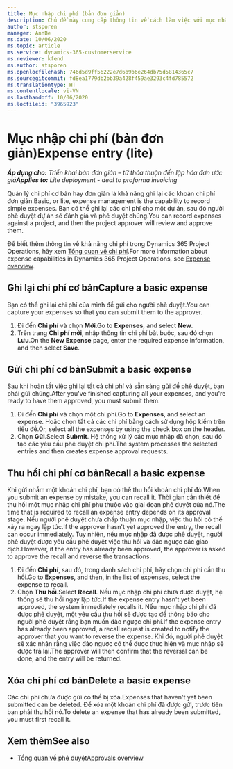 ```yaml
---
title: Mục nhập chi phí (bản đơn giản)
description: Chủ đề này cung cấp thông tin về cách làm việc với mục nhập chi phí trong một triển khai bản đơn giản.
author: stsporen
manager: AnnBe
ms.date: 10/06/2020
ms.topic: article
ms.service: dynamics-365-customerservice
ms.reviewer: kfend
ms.author: stsporen
ms.openlocfilehash: 746d5d9ff56222e7d6b9b6e264db75d5814365c7
ms.sourcegitcommit: fd8ea1779db2bb39a428f459ae3293c4fd785572
ms.translationtype: HT
ms.contentlocale: vi-VN
ms.lasthandoff: 10/06/2020
ms.locfileid: "3965923"
---
```

# <a name="expense-entry-lite"></a><span data-ttu-id="d7379-103">Mục nhập chi phí (bản đơn giản)</span><span class="sxs-lookup"><span data-stu-id="d7379-103">Expense entry (lite)</span></span>

<span data-ttu-id="d7379-104">_**Áp dụng cho:** Triển khai bản đơn giản – từ thỏa thuận đến lập hóa đơn ước giá_</span><span class="sxs-lookup"><span data-stu-id="d7379-104">_**Applies to:** Lite deployment - deal to proforma invoicing_</span></span>

<span data-ttu-id="d7379-105">Quản lý chi phí cơ bản hay đơn giản là khả năng ghi lại các khoản chi phí đơn giản.</span><span class="sxs-lookup"><span data-stu-id="d7379-105">Basic, or lite, expense management is the capability to record simple expenses.</span></span> <span data-ttu-id="d7379-106">Bạn có thể ghi lại các chi phí cho một dự án, sau đó người phê duyệt dự án sẽ đánh giá và phê duyệt chúng.</span><span class="sxs-lookup"><span data-stu-id="d7379-106">You can record expenses against a project, and then the project approver will review and approve them.</span></span>

<span data-ttu-id="d7379-107">Để biết thêm thông tin về khả năng chi phí trong Dynamics 365 Project Operations, hãy xem [Tổng quan về chi phí](expense-overview.md).</span><span class="sxs-lookup"><span data-stu-id="d7379-107">For more information about expense capabilities in Dynamics 365 Project Operations, see [Expense overview](expense-overview.md).</span></span>

## <a name="capture-a-basic-expense"></a><span data-ttu-id="d7379-108">Ghi lại chi phí cơ bản</span><span class="sxs-lookup"><span data-stu-id="d7379-108">Capture a basic expense</span></span>

<span data-ttu-id="d7379-109">Bạn có thể ghi lại chi phí của mình để gửi cho người phê duyệt.</span><span class="sxs-lookup"><span data-stu-id="d7379-109">You can capture your expenses so that you can submit them to the approver.</span></span>

1. <span data-ttu-id="d7379-110">Đi đến **Chi phí** và chọn **Mới**.</span><span class="sxs-lookup"><span data-stu-id="d7379-110">Go to **Expenses**, and select **New**.</span></span>
2. <span data-ttu-id="d7379-111">Trên trang **Chi phí mới**, nhập thông tin chi phí bắt buộc, sau đó chọn **Lưu**.</span><span class="sxs-lookup"><span data-stu-id="d7379-111">On the **New Expense** page, enter the required expense information, and then select **Save**.</span></span>

## <a name="submit-a-basic-expense"></a><span data-ttu-id="d7379-112">Gửi chi phí cơ bản</span><span class="sxs-lookup"><span data-stu-id="d7379-112">Submit a basic expense</span></span>

<span data-ttu-id="d7379-113">Sau khi hoàn tất việc ghi lại tất cả chi phí và sẵn sàng gửi để phê duyệt, bạn phải gửi chúng.</span><span class="sxs-lookup"><span data-stu-id="d7379-113">After you've finished capturing all your expenses, and you're ready to have them approved, you must submit them.</span></span>

1. <span data-ttu-id="d7379-114">Đi đến **Chi phí** và chọn một chi phí.</span><span class="sxs-lookup"><span data-stu-id="d7379-114">Go to **Expenses**, and select an expense.</span></span> <span data-ttu-id="d7379-115">Hoặc chọn tất cả các chi phí bằng cách sử dụng hộp kiểm trên tiêu đề.</span><span class="sxs-lookup"><span data-stu-id="d7379-115">Or, select all the expenses by using the check box on the header.</span></span>
2. <span data-ttu-id="d7379-116">Chọn **Gửi**.</span><span class="sxs-lookup"><span data-stu-id="d7379-116">Select **Submit**.</span></span> <span data-ttu-id="d7379-117">Hệ thống xử lý các mục nhập đã chọn, sau đó tạo các yêu cầu phê duyệt chi phí.</span><span class="sxs-lookup"><span data-stu-id="d7379-117">The system processes the selected entries and then creates expense approval requests.</span></span>

## <a name="recall-a-basic-expense"></a><span data-ttu-id="d7379-118">Thu hồi chi phí cơ bản</span><span class="sxs-lookup"><span data-stu-id="d7379-118">Recall a basic expense</span></span>

<span data-ttu-id="d7379-119">Khi gửi nhầm một khoản chi phí, bạn có thể thu hồi khoản chi phí đó.</span><span class="sxs-lookup"><span data-stu-id="d7379-119">When you submit an expense by mistake, you can recall it.</span></span> <span data-ttu-id="d7379-120">Thời gian cần thiết để thu hồi một mục nhập chi phí phụ thuộc vào giai đoạn phê duyệt của nó.</span><span class="sxs-lookup"><span data-stu-id="d7379-120">The time that is required to recall an expense entry depends on its approval stage.</span></span>  <span data-ttu-id="d7379-121">Nếu người phê duyệt chưa chấp thuận mục nhập, việc thu hồi có thể xảy ra ngay lập tức.</span><span class="sxs-lookup"><span data-stu-id="d7379-121">If the approver hasn't yet approved the entry, the recall can occur immediately.</span></span> <span data-ttu-id="d7379-122">Tuy nhiên, nếu mục nhập đã được phê duyệt, người phê duyệt được yêu cầu phê duyệt việc thu hồi và đảo ngược các giao dịch.</span><span class="sxs-lookup"><span data-stu-id="d7379-122">However, if the entry has already been approved, the approver is asked to approve the recall and reverse the transactions.</span></span>

1. <span data-ttu-id="d7379-123">Đi đến **Chi phí**, sau đó, trong danh sách chi phí, hãy chọn chi phí cần thu hồi.</span><span class="sxs-lookup"><span data-stu-id="d7379-123">Go to **Expenses**, and then, in the list of expenses, select the expense to recall.</span></span>
2. <span data-ttu-id="d7379-124">Chọn **Thu hồi**.</span><span class="sxs-lookup"><span data-stu-id="d7379-124">Select **Recall**.</span></span> <span data-ttu-id="d7379-125">Nếu mục nhập chi phí chưa được duyệt, hệ thống sẽ thu hồi ngay lập tức.</span><span class="sxs-lookup"><span data-stu-id="d7379-125">If the expense entry hasn't yet been approved, the system immediately recalls it.</span></span> <span data-ttu-id="d7379-126">Nếu mục nhập chi phí đã được phê duyệt, một yêu cầu thu hồi sẽ được tạo để thông báo cho người phê duyệt rằng bạn muốn đảo ngược chi phí.</span><span class="sxs-lookup"><span data-stu-id="d7379-126">If the expense entry has already been approved, a recall request is created to notify the approver that you want to reverse the expense.</span></span> <span data-ttu-id="d7379-127">Khi đó, người phê duyệt sẽ xác nhận rằng việc đảo ngược có thể được thực hiện và mục nhập sẽ được trả lại.</span><span class="sxs-lookup"><span data-stu-id="d7379-127">The approver will then confirm that the reversal can be done, and the entry will be returned.</span></span>

## <a name="delete-a-basic-expense"></a><span data-ttu-id="d7379-128">Xóa chi phí cơ bản</span><span class="sxs-lookup"><span data-stu-id="d7379-128">Delete a basic expense</span></span>

<span data-ttu-id="d7379-129">Các chi phí chưa được gửi có thể bị xóa.</span><span class="sxs-lookup"><span data-stu-id="d7379-129">Expenses that haven't yet been submitted can be deleted.</span></span> <span data-ttu-id="d7379-130">Để xóa một khoản chi phí đã được gửi, trước tiên bạn phải thu hồi nó.</span><span class="sxs-lookup"><span data-stu-id="d7379-130">To delete an expense that has already been submitted, you must first recall it.</span></span>

## <a name="see-also"></a><span data-ttu-id="d7379-131">Xem thêm</span><span class="sxs-lookup"><span data-stu-id="d7379-131">See also</span></span>

- [<span data-ttu-id="d7379-132">Tổng quan về phê duyệt</span><span class="sxs-lookup"><span data-stu-id="d7379-132">Approvals overview</span></span>](../approvals/approvals-overview.md)
